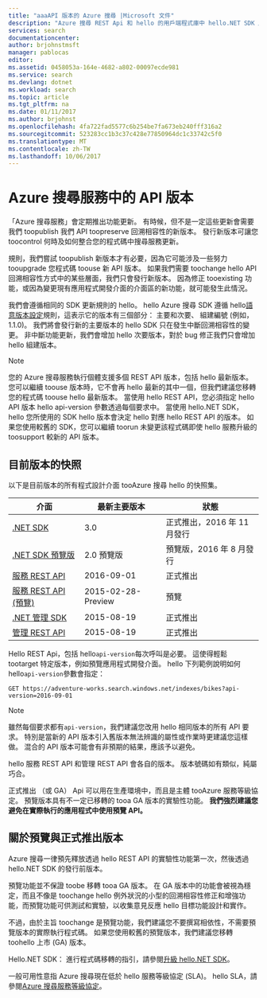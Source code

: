 ```yaml
---
title: "aaaAPI 版本的 Azure 搜尋 |Microsoft 文件"
description: "Azure 搜尋 REST Api 和 hello 的用戶端程式庫中 hello.NET SDK 版本原則。"
services: search
documentationcenter: 
author: brjohnstmsft
manager: pablocas
editor: 
ms.assetid: 0458053a-164e-4682-a802-00097ecde981
ms.service: search
ms.devlang: dotnet
ms.workload: search
ms.topic: article
ms.tgt_pltfrm: na
ms.date: 01/11/2017
ms.author: brjohnst
ms.openlocfilehash: 4fa722fad5577c6b254be7fa673eb240fff316a2
ms.sourcegitcommit: 523283cc1b3c37c428e77850964dc1c33742c5f0
ms.translationtype: MT
ms.contentlocale: zh-TW
ms.lasthandoff: 10/06/2017
---
```

# <a name="api-versions-in-azure-search"></a>Azure 搜尋服務中的 API 版本
「Azure 搜尋服務」會定期推出功能更新。 有時候，但不是一定這些更新會需要我們 toopublish 我們 API toopreserve 回溯相容性的新版本。 發行新版本可讓您 toocontrol 何時及如何整合您的程式碼中搜尋服務更新。

規則，我們嘗試 toopublish 新版本才有必要，因為它可能涉及一些努力 tooupgrade 您程式碼 toouse 新 API 版本。 如果我們需要 toochange hello API 回溯相容性方式中的某些層面，我們只會發行新版本。 因為修正 tooexisting 功能，或因為變更現有應用程式開發介面的介面區的新功能，就可能發生此情況。

我們會遵循相同的 SDK 更新規則的 hello。 hello Azure 搜尋 SDK 遵循 hello[語意版本設定](http://semver.org/)規則，這表示它的版本有三個部分： 主要和次要、 組建編號 (例如，1.1.0)。 我們將會發行新的主要版本的 hello SDK 只在發生中斷回溯相容性的變更。 非中斷功能更新，我們會增加 hello 次要版本，對於 bug 修正我們只會增加 hello 組建版本。

> [!NOTE]
> 您的 Azure 搜尋服務執行個體支援多個 REST API 版本，包括 hello 最新版本。 您可以繼續 toouse 版本時，它不會再 hello 最新的其中一個，但我們建議您移轉您的程式碼 toouse hello 最新版本。 當使用 hello REST API，您必須指定 hello API 版本 hello api-version 參數透過每個要求中。 當使用 hello.NET SDK，hello 您所使用的 SDK hello 版本會決定 hello 對應 hello REST API 的版本。 如果您使用較舊的 SDK，您可以繼續 toorun 未變更該程式碼即使 hello 服務升級的 toosupport 較新的 API 版本。

## <a name="snapshot-of-current-versions"></a>目前版本的快照
以下是目前版本的所有程式設計介面 tooAzure 搜尋 hello 的快照集。

| 介面 | 最新主要版本 | 狀態 |
| --- | --- | --- |
| [.NET SDK](https://aka.ms/search-sdk) |3.0 |正式推出，2016 年 11 月發行 |
| [.NET SDK 預覽版](https://aka.ms/search-sdk-preview) |2.0 預覽版 |預覽版，2016 年 8 月發行 |
| [服務 REST API](https://docs.microsoft.com/rest/api/searchservice/) |2016-09-01 |正式推出 |
| [服務 REST API (預覽)](search-api-2015-02-28-preview.md) |2015-02-28-Preview |預覽 |
| [.NET 管理 SDK](https://aka.ms/search-mgmt-sdk) |2015-08-19 |正式推出 |
| [管理 REST API](https://docs.microsoft.com/rest/api/searchmanagement/) |2015-08-19 |正式推出 |

Hello REST Api，包括 hello`api-version`每次呼叫是必要。 這使得輕鬆 tootarget 特定版本，例如預覽應用程式開發介面。 hello 下列範例說明如何 hello`api-version`參數會指定：

    GET https://adventure-works.search.windows.net/indexes/bikes?api-version=2016-09-01

> [!NOTE]
> 雖然每個要求都有`api-version`，我們建議您改用 hello 相同版本的所有 API 要求。 特別是當新的 API 版本引入舊版本無法辨識的屬性或作業時更建議您這樣做。 混合的 API 版本可能會有非預期的結果，應該予以避免。
>
> hello 服務 REST API 和管理 REST API 會各自的版本。 版本號碼如有類似，純屬巧合。

正式推出 （或 GA） Api 可以用在生產環境中，而且是主體 tooAzure 服務等級協定。 預覽版本具有不一定已移轉的 tooa GA 版本的實驗性功能。 **我們強烈建議您避免在實際執行的應用程式中使用預覽 API。**

## <a name="about-preview-and-generally-available-versions"></a>關於預覽與正式推出版本
Azure 搜尋一律預先釋放透過 hello REST API 的實驗性功能第一次，然後透過 hello.NET SDK 的發行前版本。

預覽功能並不保證 toobe 移轉 tooa GA 版本。 在 GA 版本中的功能會被視為穩定，而且不像是 toochange hello 例外狀況的小型的回溯相容性修正和增強功能，而預覽功能可供測試和實驗，以收集意見反應 hello 目標功能設計和實作。

不過，由於主旨 toochange 是預覽功能，我們建議您不要撰寫相依性，不需要預覽版本的實際執行程式碼。 如果您使用較舊的預覽版本，我們建議您移轉 toohello 上市 (GA) 版本。

Hello.NET SDK： 進行程式碼移轉的指引，請參閱[升級 hello.NET SDK](search-dotnet-sdk-migration.md)。

一般可用性意指 Azure 搜尋現在低於 hello 服務等級協定 (SLA)。 hello SLA，請參閱[Azure 搜尋服務等級協定](https://azure.microsoft.com/support/legal/sla/search/v1_0/)。
